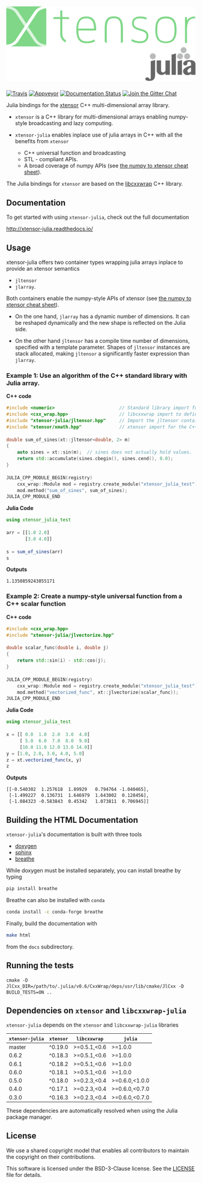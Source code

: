 # ![xtensor-julia](docs/source/xtensor-julia.svg)

[![Travis](https://travis-ci.org/QuantStack/xtensor-julia.svg?branch=master)](https://travis-ci.org/QuantStack/xtensor-julia)
[![Appveyor](https://ci.appveyor.com/api/projects/status/86k34nc5iemqmj1y?svg=true)](https://ci.appveyor.com/project/QuantStack/xtensor-julia)
[![Documentation Status](http://readthedocs.org/projects/xtensor-julia/badge/?version=latest)](https://xtensor-julia.readthedocs.io/en/latest/?badge=latest)
[![Join the Gitter Chat](https://badges.gitter.im/Join%20Chat.svg)](https://gitter.im/QuantStack/Lobby?utm_source=badge&utm_medium=badge&utm_campaign=pr-badge&utm_content=badge)

Julia bindings for the [xtensor](https://github.com/QuantStack/xtensor) C++ multi-dimensional array library.

 - `xtensor` is a C++ library for multi-dimensional arrays enabling numpy-style broadcasting and lazy computing.
 - `xtensor-julia` enables inplace use of julia arrays in C++ with all the benefits from `xtensor`

     - C++ universal function and broadcasting
     - STL - compliant APIs.
     - A broad coverage of numpy APIs (see [the numpy to xtensor cheat sheet](http://xtensor.readthedocs.io/en/latest/numpy.html)).

The Julia bindings for `xtensor` are based on the [libcxxwrap](https://github.com/JuliaInterop/libcxxwrap-julia/) C++ library.

## Documentation

To get started with using `xtensor-julia`, check out the full documentation

http://xtensor-julia.readthedocs.io/

## Usage

xtensor-julia offers two container types wrapping julia arrays inplace to provide an xtensor semantics

 - `jltensor`
 - `jlarray`.

Both containers enable the numpy-style APIs of xtensor (see [the numpy to xtensor cheat sheet](http://xtensor.readthedocs.io/en/latest/numpy.html)).

 - On the one hand, `jlarray` has a dynamic number of dimensions. It can be reshaped dynamically and the new shape is reflected on the Julia side.

 - On the other hand `jltensor` has a compile time number of dimensions, specified with a template parameter. Shapes of `jltensor` instances are stack allocated, making `jltensor` a significantly faster expression than `jlarray`.

### Example 1: Use an algorithm of the C++ standard library with Julia array.

**C++ code**

```cpp
#include <numeric>                        // Standard library import for std::accumulate
#include <cxx_wrap.hpp>                   // libcxxwrap import to define Julia bindings
#include "xtensor-julia/jltensor.hpp"     // Import the jltensor container definition
#include "xtensor/xmath.hpp"              // xtensor import for the C++ universal functions

double sum_of_sines(xt::jltensor<double, 2> m)
{
    auto sines = xt::sin(m);  // sines does not actually hold values.
    return std::accumulate(sines.cbegin(), sines.cend(), 0.0);
}

JULIA_CPP_MODULE_BEGIN(registry)
    cxx_wrap::Module mod = registry.create_module("xtensor_julia_test");
    mod.method("sum_of_sines", sum_of_sines);
JULIA_CPP_MODULE_END
```

**Julia Code**

```julia
using xtensor_julia_test

arr = [[1.0 2.0]
       [3.0 4.0]]

s = sum_of_sines(arr)
s
```

**Outputs**

```
1.1350859243855171
```

### Example 2: Create a numpy-style universal function from a C++ scalar function

**C++ code**

```cpp
#include <cxx_wrap.hpp>
#include "xtensor-julia/jlvectorize.hpp"

double scalar_func(double i, double j)
{
    return std::sin(i) - std::cos(j);
}

JULIA_CPP_MODULE_BEGIN(registry)
    cxx_wrap::Module mod = registry.create_module("xtensor_julia_test");
    mod.method("vectorized_func", xt::jlvectorize(scalar_func));
JULIA_CPP_MODULE_END
```

**Julia Code**

```julia
using xtensor_julia_test

x = [[ 0.0  1.0  2.0  3.0  4.0]
     [ 5.0  6.0  7.0  8.0  9.0]
     [10.0 11.0 12.0 13.0 14.0]]
y = [1.0, 2.0, 3.0, 4.0, 5.0]
z = xt.vectorized_func(x, y)
z
```

**Outputs**

```
[[-0.540302  1.257618  1.89929   0.794764 -1.040465],
 [-1.499227  0.136731  1.646979  1.643002  0.128456],
 [-1.084323 -0.583843  0.45342   1.073811  0.706945]]
```

## Building the HTML Documentation

`xtensor-julia`'s documentation is built with three tools

 - [doxygen](http://www.doxygen.org)
 - [sphinx](http://www.sphinx-doc.org)
 - [breathe](https://breathe.readthedocs.io)

While doxygen must be installed separately, you can install breathe by typing

```bash
pip install breathe
```

Breathe can also be installed with `conda`

```bash
conda install -c conda-forge breathe
```

Finally, build the documentation with

```bash
make html
```

from the `docs` subdirectory.

## Running the tests

```
cmake -D JlCxx_DIR=/path/to/.julia/v0.6/CxxWrap/deps/usr/lib/cmake/JlCxx -D BUILD_TESTS=ON ..
```

## Dependencies on `xtensor` and `libcxxwrap-julia`

`xtensor-julia` depends on the `xtensor` and `libcxxwrap-julia` libraries

| `xtensor-julia` | `xtensor` | `libcxxwrap`  | `julia`        |
|-----------------|-----------|---------------|----------------|
| master          |  ^0.19.0  | >=0.5.1,<0.6  | >=1.0.0        |
| 0.6.2           |  ^0.18.3  | >=0.5.1,<0.6  | >=1.0.0        |
| 0.6.1           |  ^0.18.2  | >=0.5.1,<0.6  | >=1.0.0        |
| 0.6.0           |  ^0.18.1  | >=0.5.1,<0.6  | >=1.0.0        |
| 0.5.0           |  ^0.18.0  | >=0.2.3,<0.4  | >=0.6.0,<1.0.0 |
| 0.4.0           |  ^0.17.1  | >=0.2.3,<0.4  | >=0.6.0,<0.7.0 |
| 0.3.0           |  ^0.16.3  | >=0.2.3,<0.4  | >=0.6.0,<0.7.0 |

These dependencies are automatically resolved when using the Julia package manager.

## License

We use a shared copyright model that enables all contributors to maintain the copyright on their contributions.

This software is licensed under the BSD-3-Clause license. See the [LICENSE](LICENSE) file for details.
